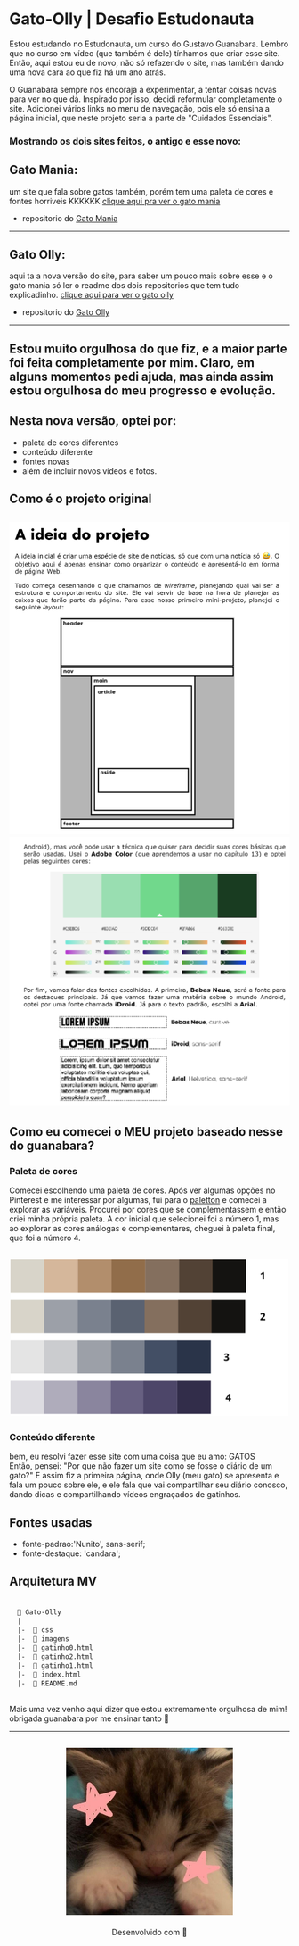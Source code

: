 # Gato-Olly | Desafio Estudonauta

Estou estudando no Estudonauta, um curso do Gustavo Guanabara. Lembro que no curso em vídeo (que também é dele) tínhamos que criar esse site. Então, aqui estou eu de novo, não só refazendo o site, mas também dando uma nova cara ao que fiz há um ano atrás. 

O Guanabara sempre nos encoraja a experimentar, a tentar coisas novas para ver no que dá. Inspirado por isso, decidi reformular completamente o site. Adicionei vários links no menu de navegação, pois ele só ensina a página inicial, que neste projeto seria a parte de "Cuidados Essenciais".

### Mostrando os dois sites feitos, o antigo e esse novo:

## Gato Mania:
 um site que fala sobre gatos também, porém tem uma paleta de cores e fontes horriveis KKKKKK [clique aqui pra ver o gato mania](https://gatomania.netlify.app/) 

 - repositorio do [Gato Mania](https://github.com/Glssv/Site-GatoMania)

---

## Gato Olly:
aqui ta a nova versão do site, para saber um pouco mais sobre esse e o gato mania só ler o readme dos dois repositorios que tem tudo explicadinho. [clique aqui para ver o gato olly](https://gato-olly.netlify.app/)

- repositorio do [Gato Olly](https://github.com/Glssv/Gato-Olly)

---
## Estou muito orgulhosa do que fiz, e a maior parte foi feita completamente por mim. Claro, em alguns momentos pedi ajuda, mas ainda assim estou orgulhosa do meu progresso e evolução.

## Nesta nova versão, optei por:
- paleta de cores diferentes  
- conteúdo diferente
- fontes novas
- além de incluir novos vídeos e fotos.

## Como é o projeto original
<h2 align="center">
  <img src="imagens/ideia do projeto.png" width="600">
  <img src="imagens/projeto.png" width="600">
</h2>

## Como eu comecei o MEU projeto baseado nesse do guanabara?

### Paleta de cores

Comecei escolhendo uma paleta de cores. Após ver algumas opções no Pinterest e me interessar por algumas, fui para o [paletton](https://paletton.com/#uid=1000u0kllllaFw0g0qFqFg0w0aF) e comecei a explorar as variáveis. Procurei por cores que se complementassem e então criei minha própria paleta. A cor inicial que selecionei foi a número 1, mas ao explorar as cores análogas e complementares, cheguei à paleta final, que foi a número 4.

<h2 align="center">
  <img src="imagens/paleta de cores.png" width="500">
</h2>

### Conteúdo diferente 
bem, eu resolvi fazer esse site com uma coisa que eu amo: GATOS <br>
Então, pensei: "Por que não fazer um site como se fosse o diário de um gato?" E assim fiz a primeira página, onde Olly (meu gato) se apresenta e fala um pouco sobre ele, e ele fala que vai compartilhar seu diário conosco, dando dicas e compartilhando vídeos engraçados de gatinhos.

## Fontes usadas
 - fonte-padrao:'Nunito', sans-serif;
 - fonte-destaque: 'candara';

## Arquitetura MV
```

  📁 Gato-Olly
  |       
  |-  📁 css
  |-  📁 imagens       
  |-  📄 gatinho0.html
  |-  📄 gatinho2.html
  |-  📄 gatinho1.html
  |-  📄 index.html   
  |-  📄 README.md 
 

  ```

Mais uma vez venho aqui dizer que estou extremamente orgulhosa de mim! obrigada guanabara por me ensinar tanto 🧡

---

<h2 align="center">
  <img src="imagens/catzinho.jpg" width="300">
</h2>
<p align="center">
Desenvolvido com 🧡
</p>